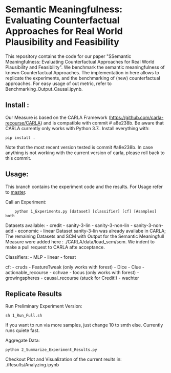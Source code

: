 # Semantic Meaningfulness: Evaluating Counterfactual Approaches for Real World Plausibility and Feasibility

This repository contains the code for our paper "SSemantic Meaningfulness: Evaluating Counterfactual Approaches for Real World Plausibility and Feasibility". We benchmark the semantic meaningfulness of known Counterfactual Approaches. 
The implementation in here allows to replicate the experiments, and the benchmarking of (new) counterfactual approaches. For easy usage of out metric, refer to Benchmarking_Output_Causal.ipynb.

## Install :
Our Measure is based on the CARLA Framework (https://github.com/carla-recourse/CARLA) and is compatible with commit #
a8e238b. 
Be aware that CARLA currently only works with Python 3.7..
Install everything with: 
```
pip install .
```
Note that the most recent version tested is commit #a8e238b. In case anything is not working with the current version of carla, please roll back to this commit.

## Usage: 
This branch contains the experiment code and the results.
For Usage refer to [master](https://github.com/JHoelli/Semantic-Meaningfulness/tree/master).


Call an Experiment: 

```
    python 1_Experiments.py [dataset] [classifier] [cf] [#samples] both
```
Datasets available: 
    - credit
    - sanity-3-lin
    - sanity-3-non-lin
    - sanity-3-non-add
    - economic
    - linear
Dataset sanity-3-lin was already availabe in CARLA; The remaining Datasets and SCM with Output for the Semantic Meaningfull Measure were added here : ./CARLA/data/load_scm/scm. We indent to make a pull request to CARLA afte acceptance.

Classifiers: 
    - MLP
    - linear
    - forest

cf: 
    - cruds
    - FeatureTweak (only works with forest)
    - Dice
    - Clue
    - actionable_recourse
    - cchvae
    - focus (only works with forest)
    - growingspheres
    - causal_recourse (stuck for Credit!)
    - wachter

## Replicate Results

Run Preliminary Experiment Version: 
```
sh 1_Run_Full.sh 
```
If you want to run via more samples, just change 10 to smth else. Currently runs quiete fast. 

Aggregate Data: 
```
python 2_Summarize_Experiment_Results.py 
```
Checkout Plot and Visualization of the current reults in: ./Results/Analyzing.ipynb
